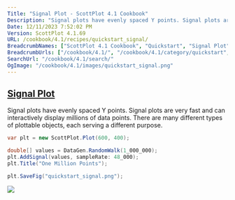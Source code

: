 ```yaml
---
Title: "Signal Plot - ScottPlot 4.1 Cookbook"
Description: "Signal plots have evenly spaced Y points. Signal plots are very fast and can interactively display millions of data points. There are many different types of plottable objects, each serving a different purpose."
Date: 12/11/2023 7:52:02 PM
Version: ScottPlot 4.1.69
URL: /cookbook/4.1/recipes/quickstart_signal/
BreadcrumbNames: ["ScottPlot 4.1 Cookbook", "Quickstart", "Signal Plot"]
BreadcrumbUrls: ["/cookbook/4.1/", "/cookbook/4.1/category/quickstart", "/cookbook/4.1/recipes/quickstart_signal/"]
SearchUrl: "/cookbook/4.1/search/"
OgImage: "/cookbook/4.1/images/quickstart_signal.png"
---
```


<h2><a href='/cookbook/4.1/recipes/quickstart_signal/'>Signal Plot</a></h2>

Signal plots have evenly spaced Y points. Signal plots are very fast and can interactively display millions of data points. There are many different types of plottable objects, each serving a different purpose.

```cs
var plt = new ScottPlot.Plot(600, 400);

double[] values = DataGen.RandomWalk(1_000_000);
plt.AddSignal(values, sampleRate: 48_000);
plt.Title("One Million Points");

plt.SaveFig("quickstart_signal.png");
```

<img src='../../images/quickstart_signal.png' class='d-block mx-auto my-5' />


